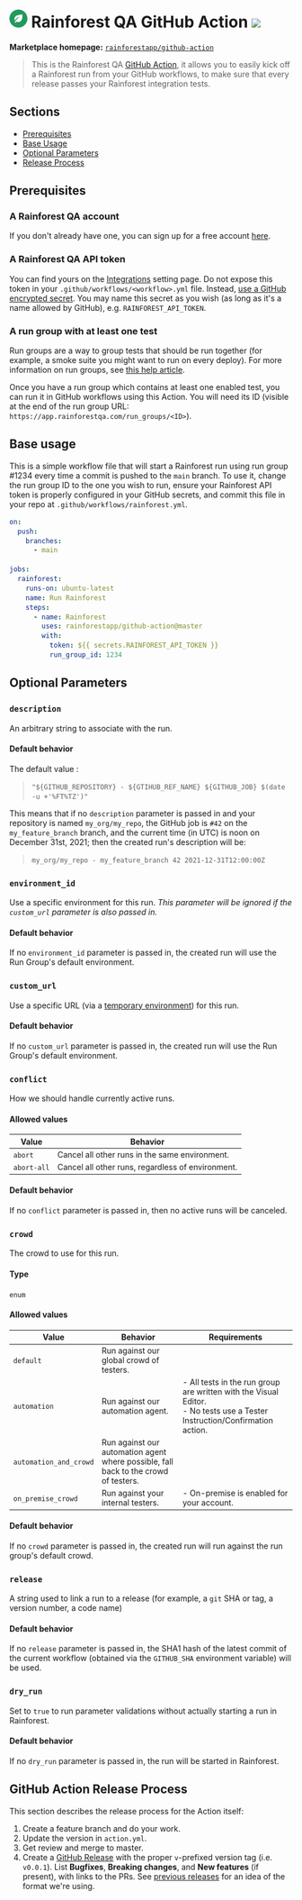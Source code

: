 # <img src="./logo.svg" height="32px" /> Rainforest QA GitHub Action ![](https://img.shields.io/github/v/release/rainforestapp/github-action.svg)

**Marketplace homepage:** [`rainforestapp/github-action`](https://github.com/marketplace/actions/rainforest-qa-github-action)

> This is the Rainforest QA [GitHub Action](https://docs.github.com/en/actions), it allows you to easily kick off a Rainforest run from your GitHub workflows, to make sure that every release passes your Rainforest integration tests.

## Sections
* [Prerequisites](#prerequisites)
* [Base Usage](#base-usage)
* [Optional Parameters](#optional-parameters)
* [Release Process](#github-action-release-process)

## Prerequisites

### A Rainforest QA account

If you don't already have one, you can sign up for a free account [here](https://app.rainforestqa.com/auth/signup?utm_source=github&utm_medium=readme&utm_campaign=ghaction).

### A Rainforest QA API token

You can find yours on the [Integrations](https://app.rainforestqa.com/settings/integrations) setting page.
Do not expose this token in your `.github/workflows/<workflow>.yml` file. Instead, [use a GitHub encrypted secret](https://docs.github.com/en/actions/security-guides/encrypted-secrets). You may name this secret as you wish (as long as it's a name allowed by GitHub), e.g. `RAINFOREST_API_TOKEN`.

### A run group with at least one test

Run groups are a way to group tests that should be run together (for example, a smoke suite you might want to run on every deploy). For more information on run groups, see [this help article](https://help.rainforestqa.com/docs/organizing-tests-by-run-group).

Once you have a run group which contains at least one enabled test, you can run it in GitHub workflows using this Action. You will need its ID (visible at the end of the run group URL: `https://app.rainforestqa.com/run_groups/<ID>`).

## Base usage
This is a simple workflow file that will start a Rainforest run using run group #1234 every time a commit is pushed to the `main` branch. To use it, change the run group ID to the one you wish to run, ensure your Rainforest API token is properly configured in your GitHub secrets, and commit this file in your repo at `.github/workflows/rainforest.yml`.

```yaml
on:
  push:
    branches:
      - main

jobs:
  rainforest:
    runs-on: ubuntu-latest
    name: Run Rainforest
    steps:
      - name: Rainforest
        uses: rainforestapp/github-action@master
        with:
          token: ${{ secrets.RAINFOREST_API_TOKEN }}
          run_group_id: 1234
```

## Optional Parameters

### `description`
An arbitrary string to associate with the run.
#### Default behavior
The default value :
> `"${GITHUB_REPOSITORY} - ${GTIHUB_REF_NAME} ${GITHUB_JOB} $(date -u +'%FT%TZ')"`

This means that if no `description` parameter is passed in and your repository is named `my_org/my_repo`, the GitHub job is `#42` on the `my_feature_branch` branch, and the current time (in UTC) is noon on December 31st, 2021; then the created run's description will be:
> `my_org/my_repo - my_feature_branch 42 2021-12-31T12:00:00Z`

### `environment_id`
Use a specific environment for this run. _This parameter will be ignored if the `custom_url` parameter is also passed in._
#### Default behavior
If no `environment_id` parameter is passed in, the created run will use the Run Group's default environment.

### `custom_url`
Use a specific URL (via a [temporary environment](https://github.com/rainforestapp/rainforest-cli#command-line-options)) for this run.
#### Default behavior
If no `custom_url` parameter is passed in, the created run will use the Run Group's default environment.

### `conflict`
How we should handle currently active runs.
#### Allowed values
Value | Behavior
--- | ---
`abort` | Cancel all other runs in the same environment.
`abort-all` | Cancel all other runs, regardless of environment.
#### Default behavior
If no `conflict` parameter is passed in, then no active runs will be canceled.

### `crowd`
The crowd to use for this run.
#### Type
`enum`
#### Allowed values
Value | Behavior | Requirements
--- | --- | ---
`default` | Run against our global crowd of testers.
`automation` | Run against our automation agent. | - All tests in the run group are written with the Visual Editor.<br />- No tests use a Tester Instruction/Confirmation action.
`automation_and_crowd` | Run against our automation agent where possible, fall back to the crowd of testers.
`on_premise_crowd` | Run against your internal testers. | - On-premise is enabled for your account.
#### Default behavior
If no `crowd` parameter is passed in, the created run will run against the run group's default crowd.

### `release`
A string used to link a run to a release (for example, a `git` SHA or tag, a version number, a code name)
#### Default behavior
If no `release` parameter is passed in, the SHA1 hash of the latest commit of the current workflow (obtained via the `GITHUB_SHA` environment variable) will be used.

### `dry_run`
Set to `true` to run parameter validations without actually starting a run in Rainforest.
#### Default behavior
If no `dry_run` parameter is passed in, the run will be started in Rainforest.

## GitHub Action Release Process
This section describes the release process for the Action itself:
1. Create a feature branch and do your work.
1. Update the version in `action.yml`.
1. Get review and merge to master.
1. Create a [GitHub Release](https://github.com/rainforestapp/github-action/releases/new) with the proper `v`-prefixed version tag (i.e. `v0.0.1`). List **Bugfixes**, **Breaking changes**, and **New features** (if present), with links to the PRs. See [previous releases](https://github.com/rainforestapp/github-action/releases) for an idea of the format we're using.
